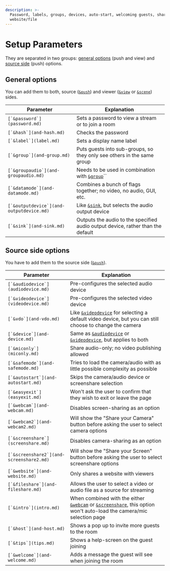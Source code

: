 ```yaml
---
description: >-
  Password, labels, groups, devices, auto-start, welcoming guests, sharing a
  website/file
---
```


# Setup Parameters

They are separated in two groups: [general options](./#general-options) (push and view) and [source side](./#source-side-options) (push) options.

## General options

You can add them to both, source ([`&push`](../../source-settings/push.md)) and viewer ([`&view`](../view-parameters/view.md) or [`&scene`](../view-parameters/scene.md)) sides.

| Parameter                                  | Explanation                                                                     |
| ------------------------------------------ | ------------------------------------------------------------------------------- |
| ``[`&password`](password.md)``             | Sets a password to view a stream or to join a room                              |
| ``[`&hash`](and-hash.md)``                 | Checks the password                                                             |
| ``[`&label`](label.md)``                   | Sets a display name label                                                       |
| ``[`&group`](and-group.md)``               | Puts guests into sub-groups, so they only see others in the same group          |
| ``[`&groupaudio`](and-groupaudio.md)``     | Needs to be used in combination with [`&group`](and-group.md)``                 |
| ``[`&datamode`](and-datamode.md)``         | Combines a bunch of flags together; no video, no audio, GUI, etc.               |
| ``[`&outputdevice`](and-outputdevice.md)`` | Like [`&sink`](and-sink.md), but selects the audio output device                |
| ``[`&sink`](and-sink.md)``                 | Outputs the audio to the specified audio output device, rather than the default |

## Source side options

You have to add them to the source side ([`&push`](../../source-settings/push.md)).

| Parameter                                  | Explanation                                                                                                                                             |
| ------------------------------------------ | ------------------------------------------------------------------------------------------------------------------------------------------------------- |
| ``[`&audiodevice`](audiodevice.md)``       | Pre-configures the selected audio device                                                                                                                |
| ``[`&videodevice`](videodevice.md)``       | Pre-configures the selected video device                                                                                                                |
| ``[`&vdo`](and-vdo.md)``                   | Like [`&videodevice`](videodevice.md) for selecting a default video device, but you can still choose to change the camera                               |
| ``[`&device`](and-device.md)``             | Same as [`&audiodevice`](audiodevice.md) or [`&videodevice`](videodevice.md), but applies to both                                                       |
| ``[`&miconly`](miconly.md)``               | Share audio-only; no video publishing allowed                                                                                                           |
| ``[`&safemode`](and-safemode.md)``         | Tries to load the camera/audio with as little possible complexity as possible                                                                           |
| ``[`&autostart`](and-autostart.md)``       | Skips the camera/audio device or screenshare selection                                                                                                  |
| ``[`&easyexit`](easyexit.md)``             | Won't ask the user to confirm that they wish to exit or leave the page                                                                                  |
| ``[`&webcam`](and-webcam.md)``             | Disables screen-sharing as an option                                                                                                                    |
| ``[`&webcam2`](and-webcam2.md)``           | Will show the "Share your Camera" button before asking the user to select camera options                                                                |
| ``[`&screenshare`](screenshare.md)``       | Disables camera-sharing as an option                                                                                                                    |
| ``[`&screenshare2`](and-screenshare2.md)`` | Will show the "Share your Screen" button before asking the user to select screenshare options                                                           |
| ``[`&website`](and-website.md)``           | Only shares a website with viewers                                                                                                                      |
| ``[`&fileshare`](and-fileshare.md)``       | Allows the user to select a video or audio file as a source for streaming                                                                               |
| ``[`&intro`](intro.md)``                   | When combined with the either [`&webcam`](and-webcam.md) or [`&screenshare`](screenshare.md), this option won't auto-load the camera/mic selection page |
| ``[`&host`](and-host.md)``                 | Shows a pop up to invite more guests to the room                                                                                                        |
| ``[`&tips`](tips.md)``                     | Shows a help-screen on the guest joining                                                                                                                |
| ``[`&welcome`](and-welcome.md)``           | Adds a message the guest will see when joining the room                                                                                                 |
